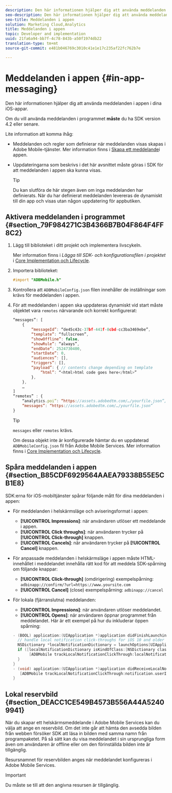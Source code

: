 ```yaml
---
description: Den här informationen hjälper dig att använda meddelanden i appen i dina iOS-appar.
seo-description: Den här informationen hjälper dig att använda meddelanden i appen i dina iOS-appar.
seo-title: Meddelanden i appen
solution: Marketing Cloud,Analytics
title: Meddelanden i appen
topic: Developer and implementation
uuid: 21fa6a94-bb7f-4c78-843b-a50f1974db22
translation-type: tm+mt
source-git-commit: e481b046769c3010c41e1e17c235af22fc762b7e

---
```



# Meddelanden i appen {#in-app-messaging}

Den här informationen hjälper dig att använda meddelanden i appen i dina iOS-appar.

Om du vill använda meddelanden i programmet **måste** du ha SDK version 4.2 eller senare.

Lite information att komma ihåg:

* Meddelanden och regler som definierar när meddelanden visas skapas i Adobe Mobile-tjänster. Mer information finns i [Skapa ett meddelande](/help/using/in-app-messaging/t-in-app-message/t-in-app-message.md)i appen.
* Uppdateringarna som beskrivs i det här avsnittet måste göras i SDK för att meddelanden i appen ska kunna visas.

   >[!TIP]
   >
   >Du kan slutföra de här stegen även om inga meddelanden har definierats. När du har definierat meddelanden levereras de dynamiskt till din app och visas utan någon uppdatering för appbutiken.

## Aktivera meddelanden i programmet {#section_79F984271C3B4366B7B04F864F4FF8C2}

1. Lägg till biblioteket i ditt projekt och implementera livscykeln.

   Mer information finns i *Lägga till SDK- och konfigurationsfilen i projektet* i [Core Implementation och Lifecycle](/help/ios/getting-started/requirements.md).

1. Importera biblioteket:

   ```objective-c
   #import "ADBMobile.h"
   ```

1. Kontrollera att `ADBMobileConfig.json` filen innehåller de inställningar som krävs för meddelanden i appen.
1. För att meddelanden i appen ska uppdateras dynamiskt vid start måste objektet vara `remotes` närvarande och korrekt konfigurerat:

   ```js
   “messages”: [ 
       { 
           “messageId”: “de45c43c-37bf-441f-8cbd-cc3ba3469ebe”, 
           “template”: “fullscreen”, 
           “showOffline”: false, 
           “showRule”: “always”, 
           “endDate”: 2524730400, 
           “startDate”: 0, 
           “audiences”: [], 
           “triggers”: [], 
           “payload”: { // contents change depending on template 
               “html”: “<html>html code goes here</html>” 
           }, 
       }, 
       … 
   ] 
   “remotes” : { 
       “analytics.poi”: “https://assets.adobedtm.com/…/yourfile.json”, 
       “messages”: “https://assets.adobedtm.com/…/yourfile.json” 
   }
   ```

   >[!TIP]
   >
   >`messages` eller `remotes` krävs.

   Om dessa objekt inte är konfigurerade hämtar du en uppdaterad `ADBMobileConfig.json` fil från Adobe Mobile Services. Mer information finns i [Core Implementation och Lifecycle](/help/ios/getting-started/requirements.md).

## Spåra meddelanden i appen {#section_B85CDF6929564AAEA79338B55E5CB1E8}

SDK:erna för iOS-mobiltjänster spårar följande mått för dina meddelanden i appen:

* För meddelanden i helskärmsläge och aviseringsformat i appen:

   * **[!UICONTROL Impressions]**: när användaren utlöser ett meddelande i appen.
   * **[!UICONTROL Click throughs]**: när användaren trycker på **[!UICONTROL Click-through]** knappen.
   * **[!UICONTROL Cancels]**: när användaren trycker på **[!UICONTROL Cancel]** knappen.

* För anpassade meddelanden i helskärmsläge i appen måste HTML-innehållet i meddelandet innehålla rätt kod för att meddela SDK-spårning om följande knappar:

   * **[!UICONTROL Click-through]** (omdirigering) exempelspårning: `adbinapp://confirm/?url=https://www.yoursite.com`
   * **[!UICONTROL Cancel]** (close) exempelspårning: `adbinapp://cancel`

* För lokala (fjärranslutna) meddelanden:

   * **[!UICONTROL Impressions]**: när användaren utlöser meddelandet.
   * **[!UICONTROL Opens]**: när användaren öppnar programmet från meddelandet.
   Här är ett exempel på hur du inkluderar öppen spårning:

   ```objective-c
   - (BOOL) application:(UIApplication *)application didFinishLaunchingWithOptions:(NSDictionary *)launchOptions { 
     // handle local notification click-throughs for iOS 10 and older 
     NSDictionary *localNotificationDictionary = launchOptions[UIApplicationLaunchOptionsLocalNotificationKey]; 
     if ([localNotificationDictionary isKindOfClass:[NSDictionary class]]) { 
          [ADBMobile trackLocalNotificationClickThrough:localNotificationDictionary]; 
     } 
   } 
   - (void) application:(UIApplication *)application didReceiveLocalNotification:(UILocalNotification *)notification { 
      [ADBMobile trackLocalNotificationClickThrough:notification.userInfo]; 
   }
   ```

## Lokal reservbild {#section_DEACC1CE549B4573B556A44A52409941}

När du skapar ett helskärmsmeddelande i Adobe Mobile Services kan du välja att ange en reservbild. Om det inte går att hämta den avsedda bilden från webben försöker SDK att läsa in bilden med samma namn från programpaketet. På så sätt kan du visa meddelandet i sin ursprungliga form även om användaren är offline eller om den förinställda bilden inte är tillgänglig.

Resursnamnet för reservbilden anges när meddelandet konfigureras i Adobe Mobile Services.

>[!IMPORTANT]
>
>Du måste se till att den angivna resursen är tillgänglig.

